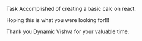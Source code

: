 Task Accomplished of creating a basic calc on react.

Hoping this is what you were looking for!!!

Thank you Dynamic Vishva for your valuable time.